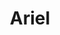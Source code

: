 ---
pid: RS236
title: Ariel
location_transcription: Near the subway stops
zipcode: '19146'
outside_phl: 
neighborhood: Graduate Hospital,Naval Square,Southwest Center City
age: '14'
age_range: 13-19
instagram: 
image_file_name: RS_236.jpg
proposal_transcription: Ode to SEPTA - it's a building...BUT it looks like a SEPTA
  car
topic: 
topic_summary: 
type: Building
keywords_other: SEPTA
credit: 
image_labels: 
twitter: 
facebook: 
permalink: "/monuments/rs236/"
layout: item-page
---